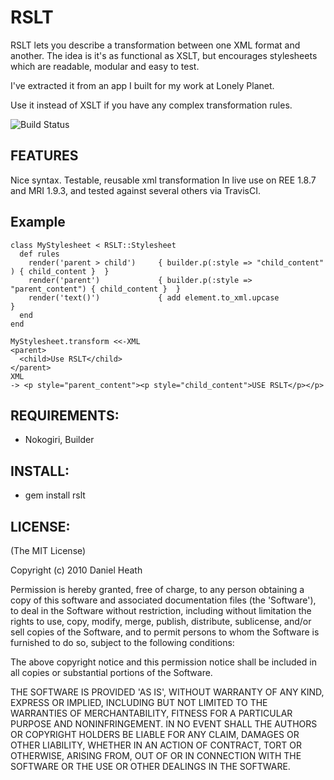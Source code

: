 # RSLT

RSLT lets you describe a transformation between one XML format and another. 
The idea is it's as functional as XSLT, but encourages stylesheets which are readable, modular and easy to test.

I've extracted it from an app I built for my work at Lonely Planet.

Use it instead of XSLT if you have any complex transformation rules.


![Build Status](https://secure.travis-ci.org/DanielHeath/rslt.png "Build Status")

## FEATURES

Nice syntax.
Testable, reusable xml transformation
In live use on REE 1.8.7 and MRI 1.9.3, and tested against several others via TravisCI.

## Example

    class MyStylesheet < RSLT::Stylesheet
      def rules
        render('parent > child')     { builder.p(:style => "child_content" ) { child_content }  }
        render('parent')             { builder.p(:style => "parent_content") { child_content }  }
        render('text()')             { add element.to_xml.upcase                                }
      end
    end

    MyStylesheet.transform <<-XML
    <parent>
      <child>Use RSLT</child>
    </parent>
    XML
    -> <p style="parent_content"><p style="child_content">USE RSLT</p></p>

## REQUIREMENTS:

* Nokogiri, Builder

## INSTALL:

* gem install rslt

## LICENSE:

(The MIT License)

Copyright (c) 2010 Daniel Heath

Permission is hereby granted, free of charge, to any person obtaining
a copy of this software and associated documentation files (the
'Software'), to deal in the Software without restriction, including
without limitation the rights to use, copy, modify, merge, publish,
distribute, sublicense, and/or sell copies of the Software, and to
permit persons to whom the Software is furnished to do so, subject to
the following conditions:

The above copyright notice and this permission notice shall be
included in all copies or substantial portions of the Software.

THE SOFTWARE IS PROVIDED 'AS IS', WITHOUT WARRANTY OF ANY KIND,
EXPRESS OR IMPLIED, INCLUDING BUT NOT LIMITED TO THE WARRANTIES OF
MERCHANTABILITY, FITNESS FOR A PARTICULAR PURPOSE AND NONINFRINGEMENT.
IN NO EVENT SHALL THE AUTHORS OR COPYRIGHT HOLDERS BE LIABLE FOR ANY
CLAIM, DAMAGES OR OTHER LIABILITY, WHETHER IN AN ACTION OF CONTRACT,
TORT OR OTHERWISE, ARISING FROM, OUT OF OR IN CONNECTION WITH THE
SOFTWARE OR THE USE OR OTHER DEALINGS IN THE SOFTWARE.
